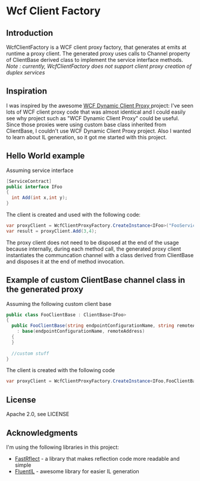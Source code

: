 Wcf Client Factory
================

Introduction
------------
WcfClientFactory is a WCF client proxy factory, that generates at emits at runtime a proxy client. The generated 
proxy uses calls to Channel property of ClientBase<T> derived class to implement the service interface methods.<br/>
*Note : currently, WcfClientFactory does not support client proxy creation of duplex services*

Inspiration
---------------
I was inspired by the awesome [WCF Dynamic Client Proxy ]( http://wcfdynamicclient.codeplex.com/) project:
I've seen lots of WCF client proxy code that was almost identical and I could easily see why project such as "WCF Dynamic Client Proxy"
could be useful. Since those proxies were using custom base class inherited from ClientBase<T>, I couldn't use WCF Dynamic Client Proxy project. Also I wanted to learn about IL generation, so it got me started with this project. <br/>


Hello World example
-------------------
Assuming service interface
```C#
[ServiceContract]
public interface IFoo
{
  int Add(int x,int y);
}
```

The client is created and used with the following code:
```C#
var proxyClient = WcfClientProxyFactory.CreateInstance<IFoo>("FooServiceName","http://hostname/service");
var result = proxyClient.Add(3,4);
```

The proxy client does not need to be disposed at the end of the usage because internally, during each 
method call, the generated proxy client instantiates the communcation channel with a
class derived from ClientBase<T> and disposes it at the end of method invocation.

Example of custom ClientBase<T> channel class in the generated proxy
--------------------------------------------------------------------
Assuming the following custom client base
```C#
public class FooClientBase : ClientBase<IFoo>
{
  public FooClientBase(string endpointConfigurationName, string remoteAddress)
    : base(endpointConfigurationName, remoteAddress)
  {            
  }
  
  //custom stuff
}
```

The client is created with the following code
```C#
var proxyClient = WcfClientProxyFactory.CreateInstance<IFoo,FooClientBase>("FooServiceName","http://hostname/service");
```

License
--------
Apache 2.0, see LICENSE

Acknowledgments
---------------
I'm using the following libraries in this project:
* [FastRflect](http://fasterflect.codeplex.com/) - a library that makes reflection code more readable and simple
* [FluentIL](http://fluentil.org/) - awesome library for easier IL generation
